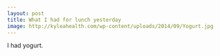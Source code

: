 ```yaml
---
layout: post
title: What I had for lunch yesterday
image: http://kyleahealth.com/wp-content/uploads/2014/09/Yogurt.jpg
---
```


I had yogurt.
